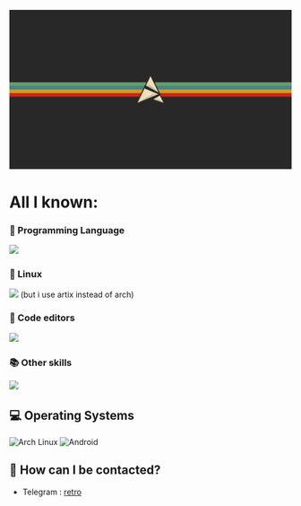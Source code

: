 ![](https://github.com/retrovisionagain/retrovisionagain/blob/main/artix.png)
# All I known:
<div align="left">
<h3>🚀 Programming Language</h3>
<img src="https://skillicons.dev/icons?i=html,css,js,dart,c,py">

<h3>🐧 Linux</h3>
<img src="https://skillicons.dev/icons?i=arch,linux)"> (but i use artix instead of arch)

<h3>📝 Code editors</h3>
<img src="https://skillicons.dev/icons?i=neovim,vscodium">

<h3>📚 Other skills</h3>
<img src="https://skillicons.dev/icons?i=github">
</div>
<h2 align="left">💻 Operating Systems</h2>

<div align="left">
  <img src="https://img.shields.io/badge/Arch%20Linux-1793D1?logo=arch-linux&logoColor=white&style=for-the-badge" height="28" alt="Arch Linux"/>
  <img src="https://img.shields.io/badge/Android-3DDC84?logo=android&logoColor=white&style=for-the-badge" height="28" alt="Android"/>
</div>

## 💬 How can I be contacted?

* Telegram : <a href="https://t.me/veryretroinfo" target="_blank">retro</a>

